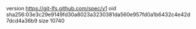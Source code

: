 version https://git-lfs.github.com/spec/v1
oid sha256:03e3c29e9149fd30a8023a3230381da560e957fd0a1b6432c4e42d7dcd4a36b9
size 10740
